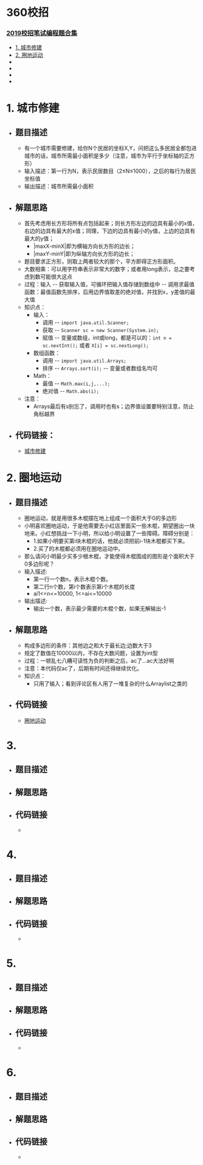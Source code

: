 # 360校招  

### [2019校招笔试编程题合集](https://www.nowcoder.com/test/17906015/summary)
<!-- GFM-TOC -->
* [1. 城市修建](#1-城市修建)
* [2. 圈地运动](#2-圈地运动)
* []()
* []()
* []()
* []()
<!-- GFM-TOC -->



# 1. 城市修建
- ## 题目描述
  - 有一个城市需要修建，给你N个民居的坐标X,Y，问把这么多民居全都包进城市的话，城市所需最小面积是多少（注意，城市为平行于坐标轴的正方形）
  - 输入描述：第一行为N，表示民居数目（2≤N≤1000），之后的每行为居民坐标值
  - 输出描述：城市所需最小面积

- ## 解题思路
  - 首先考虑用长方形将所有点包括起来；则长方形左边的边具有最小的x值，右边的边具有最大的x值；同理，下边的边具有最小的y值，上边的边具有最大的y值；
    - |maxX-minX|即为横轴方向长方形的边长；
    - |maxY-minY|即为纵轴方向长方形的边长；
  - 题目要求正方形，则取上两者较大的那个，平方即得正方形面积。
  - 大数相乘：可以用字符串表示非常大的数字；或者用long表示，总之要考虑到数可能很大这点
  - 过程：输入 -- 获取输入值，可循环把输入值存储到数组中 -- 调用求最值函数：最值函数先排序，后用边界值取差的绝对值，并找到x，y差值的最大值 
  - 知识点：
    - 输入：
      - 调用 -- `import java.util.Scanner;`
      - 获取 -- `Scanner sc = new Scanner(System.in);`
      - 赋值 -- 变量或数组，int或long，都是可以的：`int n = sc.nextInt();` 或者 `X[i] = sc.nextLong();`      
    - 数组函数：
      - 调用 -- `import java.util.Arrays;`
      - 排序 -- `Arrays.sort(i);` -- 变量或者数组名均可
    - Math：
      - 最值 -- `Math.max(i,j,...);`
      - 绝对值 -- `Math.abs(i);`
  - 注意：
    - Arrays最后有s别忘了，调用时也有s；边界值设置要特别注意，防止角标越界

- ## 代码链接：
  - [城市修建](https://github.com/anliux/PracticePool/blob/master/360campus/src/191_%E5%9F%8E%E5%B8%82%E4%BF%AE%E5%BB%BA.java)



# 2. 圈地运动
- ## 题目描述
  - 圈地运动，就是用很多木棍摆在地上组成一个面积大于0的多边形
  - 小明喜欢圈地运动，于是他需要去小红店里面买一些木棍，期望圈出一块地来。小红想挑战一下小明，所以给小明设置了一些障碍。障碍分别是：
    - 1.如果小明要买第i块木棍的话，他就必须把前i-1块木棍都买下来。
    - 2.买了的木棍都必须用在圈地运动中。
  - 那么请问小明最少买多少根木棍，才能使得木棍围成的图形是个面积大于0多边形呢？
  - 输入描述:
    - 第一行一个数n，表示木棍个数。
    - 第二行n个数，第i个数表示第i个木棍的长度
    - ai1<=n<=10000, 1<=ai<=10000
  - 输出描述:
    - 输出一个数，表示最少需要的木棍个数，如果无解输出-1

- ## 解题思路
  - 构成多边形的条件：其他边之和大于最长边;边数大于3
  - 规定了数值在10000以内，不存在大数问题，设置为int型
  - 过程：一顿乱七八糟可读性为负的判断之后，ac了...ac大法好啊
  - 注意：本代码仅ac了，后期有时间还得继续优化。
  - 知识点：
    - 只用了输入；看到评论区有人用了一堆复杂的什么Arraylist之类的

- ## 代码链接
  - [圈地运动](https://github.com/anliux/PracticePool/blob/master/360campus/src/192_%E5%9C%88%E5%9C%B0%E8%BF%90%E5%8A%A8.java)



# 3. 
- ## 题目描述

- ## 解题思路


- ## 代码链接
  - []()



# 4. 
- ## 题目描述

- ## 解题思路


- ## 代码链接
  - []()



# 5. 
- ## 题目描述

- ## 解题思路


- ## 代码链接
  - []()
 
 
 
# 6. 
- ## 题目描述

- ## 解题思路


- ## 代码链接
  - []()

